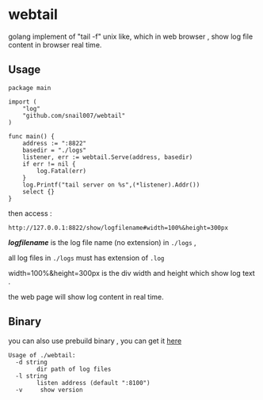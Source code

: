 # webtail

golang implement of "tail -f" unix like, which in web browser , show log file content in browser real time.

## Usage

```golang
package main

import (
    "log"
    "github.com/snail007/webtail"
)

func main() {
    address := ":8822"
    basedir = "./logs"
    listener, err := webtail.Serve(address, basedir)
    if err != nil {
        log.Fatal(err)
    }
    log.Printf("tail server on %s",(*listener).Addr())
    select {}
}
```

then access :

`http://127.0.0.1:8822/show/logfilename#width=100%&height=300px`

***logfilename*** is the log file name (no extension) in `./logs` ,

all log files in `./logs` must has extension of `.log`

width=100%&height=300px is the div width and height which show log text .

the web page will show log content in real time.

## Binary

you can also use prebuild binary , you can get it [here](../..//releases)

```text
Usage of ./webtail:
  -d string
        dir path of log files
  -l string
        listen address (default ":8100")
  -v     show version
```